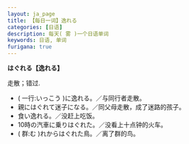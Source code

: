```yaml
---
layout: ja_page
title: 【每日一词】逸れる
categories: [日语]
description: 每天( 雾 )一个日语单词
keywords: 日语, 单词
furigana: true
---
```


**はぐれる【逸れる】**

走散；错过.

*   ( 一行:いっこう )に逸れる。／与同行者走散。
*   親にはぐれて迷子になる。／同父母走散，成了迷路的孩子。
*   食い逸れる。／没赶上吃饭。
*   10時の汽車に乗りはぐれた。／没看上十点钟的火车。
*   ( 群:む )れからはぐれた鳥。／离了群的鸟。

